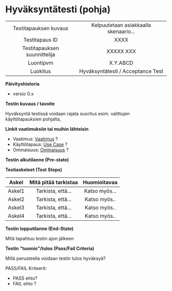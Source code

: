 # Hyväksyntätesti (pohja)

| | |
|:-:|:-:|
| Testitapauksen kuvaus | Kelpuutetaan asiakkaalla skenaario...   |
| Testitapaus ID | XXXX |
| Testitapauksen suunnittelija | XXXXX XXX | 
| Luontipvm | X.Y.ABCD |
| Luokitus | Hyväksyntätesti / Acceptance Test |

**Päivityshistoria**

* versio 0.x 



**Testin kuvaus / tavoite**

Hyväksyntä testissä voidaan rajata suoritus esim. valittujen käyttötapauksien pohjalta,

**Linkit vaatimuksiin tai muihin lähteisin**

* Vaatimus: [Vaatimus]() ?   
* Käyttötapaus: [Use Case]() ? 
* Ominaisuus: [Ominaisuus]() ?

**Testin alkutilanne (Pre-state)** 


**Testiaskeleet (Test Steps)**

| Askel | Mitä pitää tarkistaa | Huomioitavaa |
|:-:|:-:|:-:|
| Askel1 | Tarkista, että... | Katso myös... |
| Askel2 | Tarkista, että... | Katso myös.. |
| Askel3| Tarkista, että... | Katso myös.. |
| Askel4 | Tarkista, että... | Katso myös.. |

**Testin lopputilanne (End-State)**

Mitä tapahtuu testin ajon jälkeen

**Testin "tuomio"/tulos (Pass/Fail Criteria)**

Millä perusteella voidaan testin tulos hyväksyä? 

PASS/FAIL Kriteerit:  

* PASS ehto? 
* FAIL ehto ?
